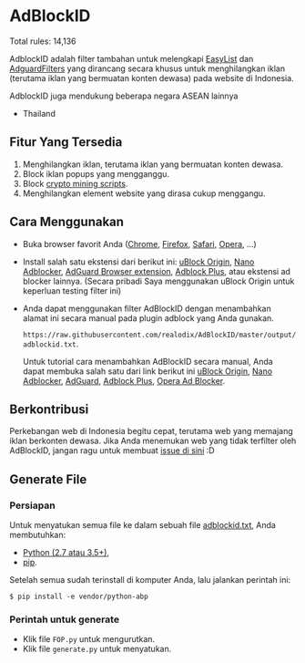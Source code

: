 # AdBlockID

Total rules: 14,136

AdblockID adalah filter tambahan untuk melengkapi [EasyList](https://github.com/easylist/easylist) dan [AdguardFilters](https://github.com/AdguardTeam/AdguardFilters) yang dirancang secara khusus untuk menghilangkan iklan (terutama iklan yang bermuatan konten dewasa) pada website di Indonesia.

AdblockID juga mendukung beberapa negara ASEAN lainnya
- Thailand


## Fitur Yang Tersedia
1. Menghilangkan iklan, terutama iklan yang bermuatan konten dewasa.
2. Block iklan popups yang mengganggu.
3. Block [crypto mining scripts](https://www.mycryptopedia.com/crypto-mining-scripts/).
4. Menghilangkan element website yang dirasa cukup menggangu.


## Cara Menggunakan
- Buka browser favorit Anda ([Chrome](https://www.google.com/chrome/), [Firefox](https://www.mozilla.org/firefox/), [Safari](http://www.apple.com/safari/), [Opera](http://www.opera.com/), ...)
- Install salah satu ekstensi dari berikut ini: [uBlock Origin](https://github.com/gorhill/uBlock#installation), [Nano Adblocker](https://github.com/NanoAdblocker/NanoCore#install-links), [AdGuard Browser extension](https://adguard.com/en/adguard-browser-extension/overview.html), [Adblock Plus](https://adblockplus.org), atau ekstensi ad blocker lainnya. (Secara pribadi Saya menggunakan uBlock Origin untuk keperluan testing filter ini)
- Anda dapat menggunakan filter AdBlockID dengan menambahkan alamat ini secara manual pada plugin adblock yang Anda gunakan.

   `https://raw.githubusercontent.com/realodix/AdBlockID/master/output/adblockid.txt`.
   
   Untuk tutorial cara menambahkan AdBlockID secara manual, Anda dapat membuka salah satu dari link berikut ini [uBlock Origin](https://github.com/realodix/AdBlockID/blob/master/tutorial/uBlock-import-filter.md), [Nano Adblocker](https://github.com/realodix/AdBlockID/blob/master/tutorial/uBlock-import-filter.md), [AdGuard](https://github.com/realodix/AdBlockID/blob/master/tutorial/Adguard-import-filter.md), [Adblock Plus](https://github.com/realodix/AdBlockID/blob/master/tutorial/Adblock-Plus-import-filter.md), [Opera Ad Blocker](https://github.com/realodix/AdBlockID/blob/master/tutorial/Opera-AdBlocker-import-filter.md).


## Berkontribusi
Perkebangan web di Indonesia begitu cepat, terutama web yang memajang iklan berkonten dewasa. Jika Anda menemukan web yang tidak terfilter oleh AdBlockID, jangan ragu untuk membuat [issue di sini](https://github.com/realodix/AdBlockID/issues) :D


## Generate File

### Persiapan
Untuk menyatukan semua file ke dalam sebuah file [adblockid.txt](https://raw.githubusercontent.com/realodix/AdBlockID/master/output/adblockid.txt), Anda membutuhkan:

* [Python (2.7 atau 3.5+)](https://www.python.org/downloads/),
* [pip](https://pypi.org/project/pip/).

Setelah semua sudah terinstall di komputer Anda, lalu jalankan perintah ini:

`$ pip install -e vendor/python-abp`

### Perintah untuk generate
* Klik file `FOP.py` untuk mengurutkan.
* Klik file `generate.py` untuk menyatukan.
